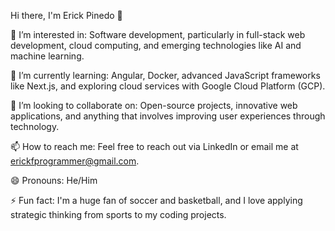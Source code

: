Hi there, I'm Erick Pinedo 👋

👀 I’m interested in: Software development, particularly in full-stack web development, cloud computing, and emerging technologies like AI and machine learning.

🌱 I’m currently learning: Angular, Docker, advanced JavaScript frameworks like Next.js, and exploring cloud services with Google Cloud Platform (GCP).

💞️ I’m looking to collaborate on: Open-source projects, innovative web applications, and anything that involves improving user experiences through technology.

📫 How to reach me: Feel free to reach out via LinkedIn or email me at erickfprogrammer@gmail.com.

😄 Pronouns: He/Him

⚡ Fun fact: I'm a huge fan of soccer and basketball, and I love applying strategic thinking from sports to my coding projects.
